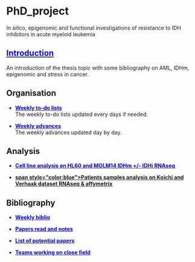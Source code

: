 # PhD_project
In silico, epigenomic and functional investigations of resistance to IDH inhibitors in acute myeloid leukemia

## [<span style="color:blue">Introduction</span>](https://alexishucteau.github.io/PhD_project/Bibliography/Introduction)

An introduction of the thesis topic with some bibliography on AML, IDHm, epigenomic and stress in cancer.


## Organisation


* [**<span style="color:blue">Weekly to-do lists</span>**](https://alexishucteau.github.io/PhD_project/Todo_list)  
The weekly to-do lists updated every days if needed.

* [**<span style="color:blue">Weekly advances</span>**](https://alexishucteau.github.io/PhD_project/Weekly_advances)  
The weekly advances updated day by day.


## Analysis

* [**<span style="color:blue">Cell line analysis on HL60 and MOLM14 IDHm +/- IDHi RNAseq</span>**](https://alexishucteau.github.io/PhD_project/Analysis/HL60_MOLM14_RNAseq_analysis)

* [**span style="color:blue">Patients samples analysis on Koichi and Verhaak dataset RNAseq & affymetrix</span>**](https://alexishucteau.github.io/PhD_project/Analysis/Patients_samples_Koichi_and_Verhaak_analysis)

## Bibliography

* [**<span style="color:blue">Weekly biblio</span>**](https://alexishucteau.github.io/PhD_project/Bibliography/Paper_weekly_advances)

* [**<span style="color:blue">Papers read and notes</span>**](https://alexishucteau.github.io/PhD_project/Bibliography/Weekly_paper_notes/Paper_read_and_notes)

* [**<span style="color:blue">List of potential papers</span>**](https://alexishucteau.github.io/PhD_project/Bibliography/List_of_potential_interesting_papers)

* [**<span style="color:blue">Teams working on close field</span>**](https://alexishucteau.github.io/PhD_project/Bibliography/Bioinfo_Teams)
